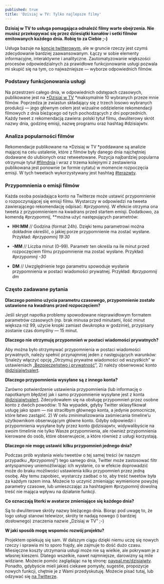 ```yaml
---
published: true
title: 'Dzisiaj w TV: Tylko najlepsze filmy'
---
```


**Dzisiaj w TV to usługa pomagająca odnaleźć filmy warte obejrzenia. Nie musisz przekopywać się przez dziesiątki kanałów i setki filmów emitowanych każdego dnia. Robię to za Ciebie ;-)**

Usługa bazuje na [koncie twitterowym](https://twitter.com/dzisiajwtv), ale w gruncie rzeczy jest czymś zdecydowanie bardziej zaawansowanym. Łączy w sobie elementy informacyjne, interaktywne i analityczne. Zautomatyzowanie większości procesów odpowiedzialnych za prawidłowe funkcjonowanie usługi pozwala mi skupić się na tym, co najważniejsze — wyborze odpowiednich filmów.

### **Podstawy funkcjonowania usługi**

Na przestrzeni całego dnia, w odpowiednich odstępach czasowych, publikowane jest na [*Dzisiaj w TV](https://twitter.com/dzisiajwtv) *maksymalnie 10 wybranych przeze mnie filmów. Poprzedza je zwiastun składający się z trzech losowo wybranych produkcji — jego głównym celem jest wizualne oddzielenie rekomendacji filmowych z dnia bieżącego od tych pochodzących z dni poprzednich. Każdy tweet z rekomendacją zawiera: polski tytuł filmu, dwuliterowy skrót nazwy dnia, godzinę emisji, nazwę programu oraz hashtag #dzisiajwtv.

### **Analiza popularności filmów**

Rekomendacje publikowane na *Dzisiaj w TV *poddawane są analizie mającej na celu ustalenie, które z filmów były danego dnia najchętniej dodawane do ulubionych oraz retweetowane. Pozycja najbardziej popularna otrzymuje tytuł [#filmdnia](https://twitter.com/hashtag/filmdnia?src=hash) i wraz z trzema kolejnymi z zestawienia publikowana jest ponownie (w formie cytatu) w momencie rozpoczęcia emisji. W tych tweetach wykorzystywany jest hashtag [#terazwtv](https://twitter.com/hashtag/terazwtv?src=hash).

### **Przypomnienia o emisji filmów**

Każda osoba posiadająca konto na Twitterze może ustawić przypomnienie o rozpoczynającej się emisji filmu. Wystarczy w odpowiedzi na tweeta zawierającego rekomendację odpisać: *#przypomnij*. W efekcie otrzyma ona tweeta z przypomnieniem na kwadrans przed startem emisji. Dodatkowo, za komendą *#przypomnij*, **można użyć następujących parametrów:

* **HH:MM** // Godzina (format 24h). Dzięki temu parametrowi można dokładnie określić, o jakiej porze przypomnienie ma zostać wysłane.
Przykład: *#przypomnij 19:30*

* **-MM** // Liczba minut (0–99). Parametr ten określa na ile minut przed rozpoczęciem filmu przypomnienie ma zostać wysłane.
Przykład: *#przypomnij -30*

* **DM** // Uwzględnienie tego parametru spowoduje wysłanie przypomnienia w postaci wiadomości prywatnej.
Przykład: *#przypomnij dm*

### **Często zadawane pytania**

**Dlaczego pomimo użycia parametru czasowego, przypomnienie zostało ustawione na kwadrans przed rozpoczęciem?**

Jeśli skrypt napotka problemy spowodowane nieprawidłowym formatem parametrów czasowych (np. brak minusa przed minutami, ilość minut większa niż 99, użycie kropki zamiast dwukropka w godzinie), przypisany zostanie czas domyślny — 15 minut.

**Dlaczego nie otrzymuję przypomnień w postaci wiadomości prywatnych?**

Aby można było otrzymywać przypomnienia w postaci wiadomości prywatnych, należy spełnić przynajmniej jeden z następujących warunków: 1)należy włączyć opcję „Otrzymuj prywatne wiadomości od wszystkich” w ustawieniach „[Bezpieczeństwo i prywatność](https://twitter.com/settings/security)”, 2) należy obserwować konto [@dzisiajwtvalert](https://twitter.com/dzisiajwtvalert).

**Dlaczego przypomnienia wysyłane są z innego konta?**

Zarówno potwierdzenie ustawienia przypomnienia (lub informację o napotkanym błędzie) jak i samo przypomnienie wysyłane jest z konta [@dzisiajwtvalert](https://twitter.com/dzisiajwtvalert). Zdecydowałem się na obsługę przypomnień przez osobne konto z dwóch powodów: 1) Na wypadek, gdyby Twitter sklasyfikował usługę jako spam — nie straciłbym głównego konta, a jedynie pomocnicze, które łatwo zastąpić. 2) W celu zminimalizowania zaśmiecania timeline’u użytkownikom obserwującym główne konto. Gdyby odpowiedzi i przypomnienia wysyłane były przez konto @dzisiajwtv, widywalibyście na swoim timelinie nie tylko Wasze przypomnienia, ale również przypomnienia kierowane do osób, które obserwujecie, a które również z usługi korzystają.

**Dlaczego nie mogę ustawić kilku przypomnień jednego dnia?**

Podczas prób wysłania wielu tweetów o tej samej treści (w naszym przypadku „*#przypomnij*”) tego samego dnia, Twitter może zastosować filtr antyspamowy uniemożliwiając ich wysłanie, co w efekcie doprowadzić może do braku możliwości ustawienia kilku przypomnień przez jedną osobę. Aby temu zapobiec, wystarczy zadbać o to, aby treść tweetów była za każdym razem inna. Możecie to uczynić zmieniając wymienione powyżej parametry czasowe, lub umieszczając za hashtagiem *#przypomnij* dowolną treść nie mająca wpływu na działanie funkcji.

**Co oznaczają literki w avatarze zmieniające się każdego dnia?**

Są to dwuliterowe skróty nazwy bieżącego dnia. Biorąc pod uwagę to, że logo usługi stanowi telewizor, skróty te nadają nowego (i bardziej dosłownego) znaczenia nazwie „Dzisiaj w TV” ;-)

**W jaki sposób mogę wspomóc rozwój projektu?**

Projektem opiekuję się sam. W dalszym ciągu dzięki niemu uczę się nowych rzeczy i sprawia mi to sporo frajdy, ale zajmuje to dość dużo czasu. Miesięczne koszty utrzymania usługi może nie są wielkie, ale pokrywam je z własnej kieszeni. Dlatego wszelkie, nawet najmniejsze, darowizny są mile widziane. Możecie pomóc zaglądając na tę stronę: [paypal.me/dzisiajwtv](https://www.paypal.me/dzisiajwtv). Ponadto, gdybyście mieli jakieś ciekawe pomysły, sugestie, propozycje nowych funkcji, chętnie je z Wami przedyskutuję. Możecie pisać tutaj, lub odzywać się [na Twitterze](https://twitter.com/dkodr).
